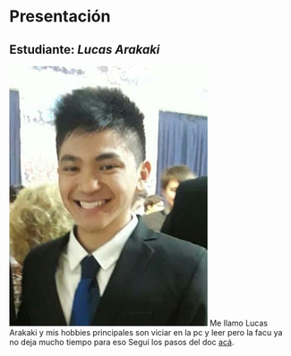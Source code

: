 # Presentación

## Estudiante: _Lucas Arakaki_
![mi foto](IMG_20181130_230718_42745.jpg)
Me llamo Lucas Arakaki y mis hobbies principales son viciar en la pc y leer pero la facu ya no deja mucho tiempo para eso
Seguí los pasos del doc [acá](https://docs.google.com/document/d/e/2PACX-1vQkogtG88cmwEIXEuff291urSyrZUYHikLIoRTspUodvIg5OoaUJTi8n0vqPJ3XUSN65sqJALTBizeB/pub).
